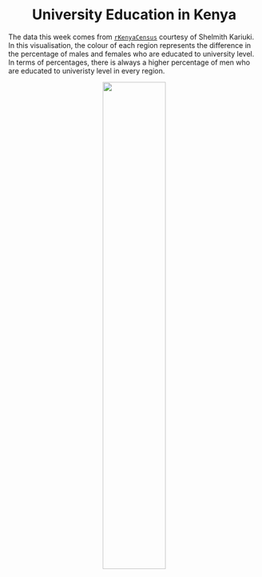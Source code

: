 <h1 align="center">
University Education in Kenya</h1>

The data this week comes from [`rKenyaCensus`](https://github.com/Shelmith-Kariuki/rKenyaCensus) courtesy of Shelmith Kariuki. In this visualisation, the colour of each region represents the difference in the percentage of males and females who are educated to university level. In terms of percentages, there is always a higher percentage of men who are educated to univeristy level in every region.

<p align="center">
<img src="https://github.com/nrennie/tidytuesday/blob/main/2021/19-01-2021/02022021.jpg?raw=true" width="50%">
</p>

